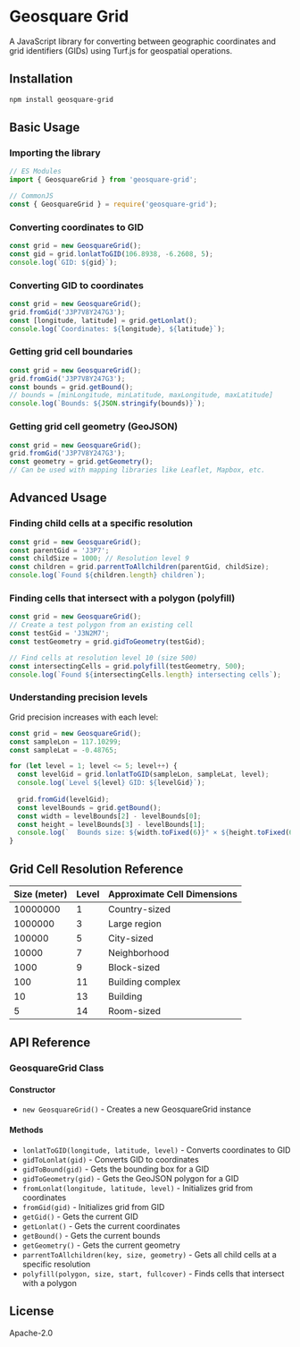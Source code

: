 # Geosquare Grid

A JavaScript library for converting between geographic coordinates and grid identifiers (GIDs) using Turf.js for geospatial operations.

## Installation

```bash
npm install geosquare-grid
```

## Basic Usage

### Importing the library

```javascript
// ES Modules
import { GeosquareGrid } from 'geosquare-grid';

// CommonJS
const { GeosquareGrid } = require('geosquare-grid');
```

### Converting coordinates to GID

```javascript
const grid = new GeosquareGrid();
const gid = grid.lonlatToGID(106.8938, -6.2608, 5);
console.log(`GID: ${gid}`);
```

### Converting GID to coordinates

```javascript
const grid = new GeosquareGrid();
grid.fromGid('J3P7V8Y247G3');
const [longitude, latitude] = grid.getLonlat();
console.log(`Coordinates: ${longitude}, ${latitude}`);
```

### Getting grid cell boundaries

```javascript
const grid = new GeosquareGrid();
grid.fromGid('J3P7V8Y247G3');
const bounds = grid.getBound();
// bounds = [minLongitude, minLatitude, maxLongitude, maxLatitude]
console.log(`Bounds: ${JSON.stringify(bounds)}`);
```

### Getting grid cell geometry (GeoJSON)

```javascript
const grid = new GeosquareGrid();
grid.fromGid('J3P7V8Y247G3');
const geometry = grid.getGeometry();
// Can be used with mapping libraries like Leaflet, Mapbox, etc.
```

## Advanced Usage

### Finding child cells at a specific resolution

```javascript
const grid = new GeosquareGrid();
const parentGid = 'J3P7';
const childSize = 1000; // Resolution level 9
const children = grid.parrentToAllchildren(parentGid, childSize);
console.log(`Found ${children.length} children`);
```

### Finding cells that intersect with a polygon (polyfill)

```javascript
const grid = new GeosquareGrid();
// Create a test polygon from an existing cell
const testGid = 'J3N2M7';
const testGeometry = grid.gidToGeometry(testGid);

// Find cells at resolution level 10 (size 500)
const intersectingCells = grid.polyfill(testGeometry, 500);
console.log(`Found ${intersectingCells.length} intersecting cells`);
```

### Understanding precision levels

Grid precision increases with each level:

```javascript
const grid = new GeosquareGrid();
const sampleLon = 117.10299;
const sampleLat = -0.48765;

for (let level = 1; level <= 5; level++) {
  const levelGid = grid.lonlatToGID(sampleLon, sampleLat, level);
  console.log(`Level ${level} GID: ${levelGid}`);
  
  grid.fromGid(levelGid);
  const levelBounds = grid.getBound();
  const width = levelBounds[2] - levelBounds[0];
  const height = levelBounds[3] - levelBounds[1];
  console.log(`  Bounds size: ${width.toFixed(6)}° × ${height.toFixed(6)}°`);
}
```

## Grid Cell Resolution Reference

| Size (meter) | Level | Approximate Cell Dimensions |
|----------|-------|----------------------------|
| 10000000 | 1     | Country-sized              |
| 1000000  | 3     | Large region               |
| 100000   | 5     | City-sized                 |
| 10000    | 7     | Neighborhood               |
| 1000     | 9     | Block-sized                |
| 100      | 11    | Building complex           |
| 10       | 13    | Building                   |
| 5        | 14    | Room-sized                 |

## API Reference

### GeosquareGrid Class

#### Constructor
- `new GeosquareGrid()` - Creates a new GeosquareGrid instance

#### Methods
- `lonlatToGID(longitude, latitude, level)` - Converts coordinates to GID
- `gidToLonlat(gid)` - Converts GID to coordinates
- `gidToBound(gid)` - Gets the bounding box for a GID
- `gidToGeometry(gid)` - Gets the GeoJSON polygon for a GID
- `fromLonlat(longitude, latitude, level)` - Initializes grid from coordinates
- `fromGid(gid)` - Initializes grid from GID
- `getGid()` - Gets the current GID
- `getLonlat()` - Gets the current coordinates
- `getBound()` - Gets the current bounds
- `getGeometry()` - Gets the current geometry
- `parrentToAllchildren(key, size, geometry)` - Gets all child cells at a specific resolution
- `polyfill(polygon, size, start, fullcover)` - Finds cells that intersect with a polygon

## License

Apache-2.0
